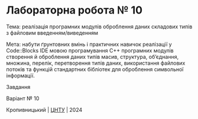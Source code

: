 ﻿# Лабораторна робота № 10
Тема: реалізація програмних модулів оброблення даних складових типів з файловим введенням/виведенням

Мета: набути ґрунтовних вмінь і практичних навичок реалізації у Code::Blocks IDE мовою програмування С++ програмних модулів створення й оброблення даних типів масив, структура, об’єднання, множина, перелік, перетворення типів даних, використання файлових потоків та функцій стандартних бібліотек для оброблення символьної інформації.

Завдання

Варіант № 10


Кропивницький | <a href="http://www.kntu.kr.ua/">ЦНТУ</a> | 2024